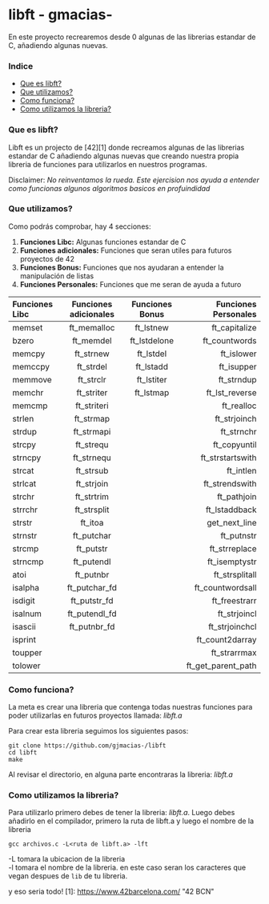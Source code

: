 # libft - gmacias-
En este proyecto recrearemos desde 0 algunas de las librerias estandar de C, añadiendo algunas nuevas.

### Indice
* [Que es libft?](#que-es-libft)
* [Que utilizamos?](#que-utilizamos)
* [Como funciona?](#como-funciona)
* [Como utilizamos la libreria?](#como-utilizamos-la-libreria)

### Que es libft?
Libft es un projecto de [42][1] donde recreamos algunas de las librerias estandar de C añadiendo algunas nuevas que creando nuestra propia libreria de funciones para utilizarlos en nuestros programas.

Disclaimer: *No reinventamos la rueda. Este ejercision nos ayuda a entender como funcionas algunos algoritmos basicos en profuindidad*

### Que utilizamos?
Como podrás comprobar, hay 4 secciones:

1.  **Funciones Libc:** Algunas funciones estandar de C
2.  **Funciones adicionales:** Funciones que seran utiles para futuros proyectos de 42
3.  **Funciones Bonus:** Funciones que nos ayudaran a entender la manipulación de listas
4.  **Funciones Personales:** Funciones que me seran de ayuda a futuro

Funciones Libc |Funciones adicionales | Funciones Bonus | Funciones Personales
:----------- | :-----------: | :-----------: | -----------:
memset		| ft_memalloc	| ft_lstnew		| ft_capitalize 
bzero		| ft_memdel		| ft_lstdelone	| ft_countwords 
memcpy		| ft_strnew		| ft_lstdel		| ft_islower    
memccpy		| ft_strdel		| ft_lstadd		| ft_isupper    
memmove		| ft_strclr		| ft_lstiter	| ft_strndup    
memchr		| ft_striter	| ft_lstmap		| ft_lst_reverse
memcmp		| ft_striteri	|				| ft_realloc
strlen		| ft_strmap		|				| ft_strjoinch
strdup		| ft_strmapi	|				| ft_strnchr
strcpy		| ft_strequ		|				| ft_copyuntil
strncpy		| ft_strnequ	|			| ft_strstartswith
strcat		| ft_strsub		| | ft_intlen
strlcat		| ft_strjoin	| | ft_strendswith
strchr		| ft_strtrim	| | ft_pathjoin
strrchr		| ft_strsplit	| | ft_lstaddback
strstr		| ft_itoa		| | get_next_line
strnstr		| ft_putchar	| | ft_putnstr
strcmp		| ft_putstr		| | ft_strreplace
strncmp		| ft_putendl	| | ft_isemptystr
atoi		| ft_putnbr		| | ft_strsplitall
isalpha		| ft_putchar_fd	| | ft_countwordsall
isdigit		| ft_putstr_fd	| | ft_freestrarr
isalnum		| ft_putendl_fd	| | ft_strjoincl
isascii		| ft_putnbr_fd	| | ft_strjoinchcl
isprint		|| | ft_count2darray
toupper		| | | ft_strarrmax
tolower		| | | ft_get_parent_path

### Como funciona?

La meta es crear una libreria que contenga todas nuestras funciones para poder utilizarlas en futuros proyectos llamada: *libft.a*

Para crear esta libreria seguimos los siguientes pasos:

	git clone https://github.com/gjmacias-/libft
	cd libft
	make

Al revisar el directorio, en alguna parte encontraras la libreria: *libft.a*

### Como utilizamos la libreria?

Para utilizarlo primero debes de  tener la libreria: *libft.a*.
Luego debes añadirlo en el compilador, primero la ruta de libft.a y luego el nombre de la libreria

`gcc archivos.c -L<ruta de libft.a> -lft`

-L tomara la ubicacion de la libreria<br>
-l tomara el nombre de la libreria. en este caso seran los caracteres que vegan despues de `lib` de tu libreria.

y eso seria todo!
[1]: https://www.42barcelona.com/ "42 BCN"

